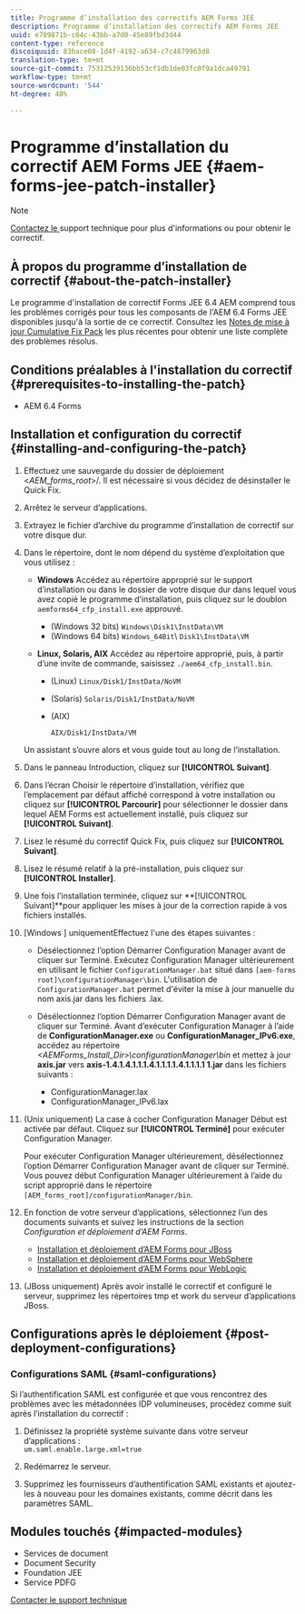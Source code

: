 ```yaml
---
title: Programme d’installation des correctifs AEM Forms JEE
description: Programme d’installation des correctifs AEM Forms JEE
uuid: e709871b-c04c-43bb-a7d0-45e89fbd3d44
content-type: reference
discoiquuid: 83bace08-1d4f-4192-a634-c7c4879963d8
translation-type: tm+mt
source-git-commit: 75312539136bb53cf1db1de03fc0f9a1dca49791
workflow-type: tm+mt
source-wordcount: '544'
ht-degree: 48%

---
```



# Programme d’installation du correctif AEM Forms JEE {#aem-forms-jee-patch-installer}

>[!NOTE]
>
>[Contactez le ](https://www.adobe.com/account/sign-in.supportportal.html) support technique pour plus d&#39;informations ou pour obtenir le correctif.

## À propos du programme d’installation de correctif {#about-the-patch-installer}

Le programme d&#39;installation de correctif Forms JEE 6.4 AEM comprend tous les problèmes corrigés pour tous les composants de l&#39;AEM 6.4 Forms JEE disponibles jusqu&#39;à la sortie de ce correctif. Consultez les [Notes de mise à jour Cumulative Fix Pack](cfp-release-notes.md) les plus récentes pour obtenir une liste complète des problèmes résolus.

## Conditions préalables à l&#39;installation du correctif {#prerequisites-to-installing-the-patch}

* AEM 6.4 Forms

## Installation et configuration du correctif {#installing-and-configuring-the-patch}

1. Effectuez une sauvegarde du dossier de déploiement &lt;*AEM_forms_root*>/. Il est nécessaire si vous décidez de désinstaller le Quick Fix.
1. Arrêtez le serveur d’applications.
1. Extrayez le fichier d’archive du programme d’installation de correctif sur votre disque dur.
1. Dans le répertoire, dont le nom dépend du système d’exploitation que vous utilisez :

   * **Windows**
Accédez au répertoire approprié sur le support d’installation ou dans le dossier de votre disque dur dans lequel vous avez copié le programme d’installation, puis cliquez sur le doublon 
`aemforms64_cfp_install.exe` approuvé.

      * (Windows 32 bits) `Windows\Disk1\InstData\VM`
      * (Windows 64 bits) `Windows_64Bit`\ `Disk1\InstData\VM`
   * **Linux, Solaris, AIX** Accédez au répertoire approprié, puis, à partir d’une invite de commande, saisissez 
`./aem64_cfp_install.bin`.

      * (Linux) `Linux/Disk1/InstData/NoVM`
      * (Solaris) `Solaris/Disk1/InstData/NoVM`
      * (AIX)

         ```
         AIX/Disk1/InstData/VM
         ```
   Un assistant s’ouvre alors et vous guide tout au long de l’installation.

1. Dans le panneau Introduction, cliquez sur **[!UICONTROL Suivant]**.
1. Dans l’écran Choisir le répertoire d’installation, vérifiez que l’emplacement par défaut affiché correspond à votre installation ou cliquez sur **[!UICONTROL Parcourir]** pour sélectionner le dossier dans lequel AEM Forms est actuellement installé, puis cliquez sur **[!UICONTROL Suivant]**.

1. Lisez le résumé du correctif Quick Fix, puis cliquez sur **[!UICONTROL Suivant]**.
1. Lisez le résumé relatif à la pré-installation, puis cliquez sur **[!UICONTROL Installer]**.
1. Une fois l’installation terminée, cliquez sur **[!UICONTROL Suivant]**pour appliquer les mises à jour de la correction rapide à vos fichiers installés.
1. [Windows ] uniquementEffectuez l&#39;une des étapes suivantes :

   * Désélectionnez l’option Démarrer Configuration Manager avant de cliquer sur Terminé. Exécutez Configuration Manager ultérieurement en utilisant le fichier `ConfigurationManager.bat` situé dans `[aem-forms root]\configurationManager\bin`. L&#39;utilisation de `ConfigurationManager.bat` permet d&#39;éviter la mise à jour manuelle du nom axis.jar dans les fichiers .lax.
   * Désélectionnez l’option Démarrer Configuration Manager avant de cliquer sur Terminé. Avant d’exécuter Configuration Manager à l’aide de **ConfigurationManager.exe** ou **ConfigurationManager_IPv6.exe**, accédez au répertoire *&lt;AEMForms_Install_Dir>\configurationManager\bin* et mettez à jour **axis.jar** vers **axis-1.4.1.4.1.1.1.4.1.1.1.1.4.1.1.1.1 1.jar** dans les fichiers suivants :

      * ConfigurationManager.lax
      * ConfigurationManager_IPv6.lax

1. (Unix uniquement) La case à cocher Configuration Manager Début est activée par défaut. Cliquez sur **[!UICONTROL Terminé]** pour exécuter Configuration Manager.

   Pour exécuter Configuration Manager ultérieurement, désélectionnez l’option Démarrer Configuration Manager avant de cliquer sur Terminé. Vous pouvez début Configuration Manager ultérieurement à l’aide du script approprié dans le répertoire `[AEM_forms_root]/configurationManager/bin`.

1. En fonction de votre serveur d’applications, sélectionnez l’un des documents suivants et suivez les instructions de la section *Configuration et déploiement d’AEM Forms*.

   * [Installation et déploiement d’AEM Forms pour JBoss](http://www.adobe.com/go/learn_aemforms_installJBoss_64)
   * [Installation et déploiement d’AEM Forms pour WebSphere](http://www.adobe.com/go/learn_aemforms_installWebSphere_64)
   * [Installation et déploiement d’AEM Forms pour WebLogic](http://www.adobe.com/go/learn_aemforms_installWebLogic_64)

1. (JBoss uniquement) Après avoir installé le correctif et configuré le serveur, supprimez les répertoires tmp et work du serveur d’applications JBoss.

## Configurations après le déploiement {#post-deployment-configurations}

### Configurations SAML {#saml-configurations}

Si l’authentification SAML est configurée et que vous rencontrez des problèmes avec les métadonnées IDP volumineuses, procédez comme suit après l’installation du correctif :

1. Définissez la propriété système suivante dans votre serveur d’applications :\
   `um.saml.enable.large.xml=true`

1. Redémarrez le serveur.
1. Supprimez les fournisseurs d’authentification SAML existants et ajoutez-les à nouveau pour les domaines existants, comme décrit dans les paramètres SAML.

## Modules touchés {#impacted-modules}

* Services de document
* Document Security
* Foundation JEE
* Service PDFG

[Contacter le support technique](https://www.adobe.com/account/sign-in.supportportal.html)

